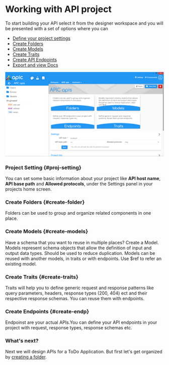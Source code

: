 # Working with API project

To start building your API select it from the designer workspace and you will be presented with a set of options where you can

* [Define your project settings](#proj-setting)
* [Create Folders](/designer/create-folder.md)
* [Create Models](/designer/create-model.md)
* [Create Traits](/designer/create-trait.md)
* [Create API Endpoints](/designer/create-endpoint.md)
* [Export and view Docs](/designer/export-docs.md)

![](/assets/APIC-project-home.PNG)

### Project Setting {#proj-setting}

You can set some basic information about your project like **API host name**, **API base path** and **Allowed protocols**, under the Settings panel in your projects home screen.

### **Create Folders** {#create-folder}

Folders can be used to group and organize related components in one place.

### Create Models {#create-models}

Have a schema that you want to reuse in multiple places? Create a Model. Models represent schema objects that allow the definition of input and output data types. Should be used to reduce duplication. Models can be reused with another models, in traits or with endpoints. Use $ref to refer an existing model.

### Create Traits {#create-traits}

Traits will help you to define generic request and response patterns like query parameters, headers, response types \(200, 404\) ect and their respective response schemas. You can reuse them with endpoints.

### Create Endpoints {#create-endp}

Endpoinst are your actual APIs.You can define your API endpoints in your project with request, response types, response schemas etc.

### What's next?

Next we will design APIs for a ToDo Application. But first let's get organized by [creating a folder](/designer/create-folder.md).

